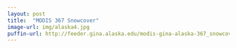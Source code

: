 ```yaml
---
layout: post
title:  "MODIS 367 Snowcover"
image-url: img/alaska4.jpg
puffin-url: http://feeder.gina.alaska.edu/modis-gina-alaska-367_snowcover-images/2013_06_18_22_17_jd169
---
```

